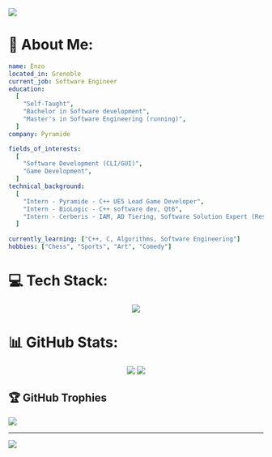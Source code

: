 ![](https://mir-s3-cdn-cf.behance.net/project_modules/max_1200/641c2b170466977.645e34a7760bf.gif)

# 💫 About Me:
```yaml
name: Enzo
located_in: Grenoble
current_job: Software Engineer
education:
  [
    "Self-Taught",
    "Bachelor in Software development",
    "Master's in Software Engineering (running)",
  ]
company: Pyramide

fields_of_interests:
  [
    "Software Development (CLI/GUI)",
    "Game Development",
  ]
technical_background:
  [
    "Intern - Pyramide - C++ UE5 Lead Game Developer",
    "Intern - BioLogic - C++ software dev, Qt6",
    "Intern - Cerberis - IAM, AD Tiering, Software Solution Expert (Resource Central)",
  ]
  
currently_learning: ["C++, C, Algorithms, Software Engineering"]
hobbies: ["Chess", "Sports", "Art", "Comedy"]
```


# 💻 Tech Stack:
<p align="center">
  <a href="https://skillicons.dev">
    <img src="https://skillicons.dev/icons?i=arch,bash,c,cpp,cmake,git,github,githubactions,gitlab,linux,md,mysql,nextjs,obsidian,qt,ubuntu,unreal,neovim" />
  </a>
</p>

# 📊 GitHub Stats:
<p align="center">
  <img src="https://github-readme-stats.vercel.app/api?username=Darleanow&theme=nord&show_icons=true&hide_border=false&count_private=true"/>
  <img src="https://github-readme-stats.vercel.app/api/top-langs/?username=Darleanow&theme=nord&show_icons=true&hide_border=false&layout=compact"/>
  
</p>

## 🏆 GitHub Trophies
![](https://github-profile-trophy.vercel.app/?username=Darleanow&theme=nord&no-frame=false&no-bg=false&margin-w=4)

---
[![](https://visitcount.itsvg.in/api?id=Darleanow&icon=2&color=9)](https://visitcount.itsvg.in)


